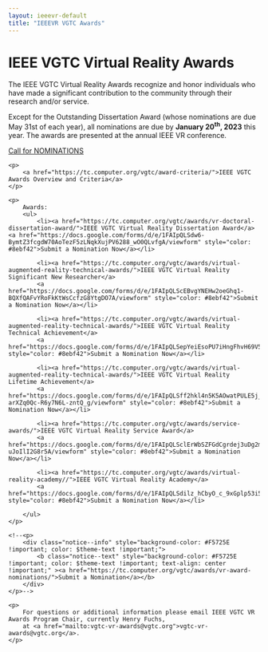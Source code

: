 ```yaml
---
layout: ieeevr-default
title: "IEEEVR VGTC Awards"
---
```


<div>
    <h1>IEEE VGTC Virtual Reality Awards</h1>
    <p>
        The IEEE VGTC Virtual Reality Awards recognize and honor individuals who have made a significant contribution 
        to the community through their research and/or service. 
    </p>
    <p>
        Except for the Outstanding Dissertation Award (whose nominations are due May 31st of each year), all nominations 
        are due by <strong>January 20<sup>th</sup>, 2023</strong> this year. The awards are presented at the annual IEEE VR conference.
    </p>
    <p><a href="{{"/assets/contribute/award/IEEE_VGTC_VR_Awards_2023_Call_for_Nominations.pdf" | relative_url }}">Call for NOMINATIONS</a></P>

    <p>
        <a href="https://tc.computer.org/vgtc/award-criteria/">IEEE VGTC Awards Overview and Criteria</a>
    </p>
    
    <p>
        Awards:
        <ul>
            <li><a href="https://tc.computer.org/vgtc/awards/vr-doctoral-dissertation-award/">IEEE VGTC Virtual Reality Dissertation Award</a> <a href="https://docs.google.com/forms/d/e/1FAIpQLSdw6-BymtZ3fcgdW70AoTezF5zLNqkXujPV6288_wO0QLvfgA/viewform" style="color: #8ebf42">Submit a Nomination Now</a></li>

            <li><a href="https://tc.computer.org/vgtc/awards/virtual-augmented-reality-technical-awards/">IEEE VGTC Virtual Reality Significant New Researcher</a>
            <a href="https://docs.google.com/forms/d/e/1FAIpQLScEBvgYNEHw2oeGhq1-BQXfQAFvYRoFkKtWsCcfzG8YtgDO7A/viewform" style="color: #8ebf42">Submit a Nomination Now</a></li>

            <li><a href="https://tc.computer.org/vgtc/awards/virtual-augmented-reality-technical-awards/">IEEE VGTC Virtual Reality Technical Achievement</a>
            <a href="https://docs.google.com/forms/d/e/1FAIpQLSepYeiEsoPU7iHngFhvH69V5GqNX0nCvo9R0mhLDuVg8eaMYA/viewform" style="color: #8ebf42">Submit a Nomination Now</a></li>

            <li><a href="https://tc.computer.org/vgtc/awards/virtual-augmented-reality-technical-awards/">IEEE VGTC Virtual Reality Lifetime Achievement</a>
            <a href="https://docs.google.com/forms/d/e/1FAIpQLSff2hkl4n5K5AOwatPULE5j_T-arXZq0Qc-R6y7N6L-zntQ_g/viewform" style="color: #8ebf42">Submit a Nomination Now</a></li>

            <li><a href="https://tc.computer.org/vgtc/awards/service-awards/">IEEE VGTC Virtual Reality Service Award</a>
            <a href="https://docs.google.com/forms/d/e/1FAIpQLSclErWbSZFGdCgrdej3uDg2mx2xr6YRkXI6u-uJoIlI2G8r5A/viewform" style="color: #8ebf42">Submit a Nomination Now</a></li>

            <li><a href="https://tc.computer.org/vgtc/awards/virtual-reality-academy//">IEEE VGTC Virtual Reality Academy</a>
            <a href="https://docs.google.com/forms/d/e/1FAIpQLSdilz_hCbyO_c_9xGplp53i5sxgxQuVrfxbZo2wMCnJZFKFKg/viewform" style="color: #8ebf42">Submit a Nomination Now</a></li>
            
        </ul>
    </p>

<!--     
    <p>
        <a href="https://tc.computer.org/vgtc/awards/virtual-augmented-reality-technical-awards/">IEEE VGTC Virtual Reality Award Recipients</a>
    </p> -->
<!-- 
    <div style="">
        <p style="font-size: 25px; text-align: center;">
            <a href="https://tc.computer.org/vgtc/awards/vr-award-nominations/" class="btn btn--primary" style="border: 2px solid white;">Submit a Nomination</a>
        </p>
    </div> -->

    <!--<p>
        <div class="notice--info" style="background-color: #F5725E !important; color: $theme-text !important;">
            <b class="notice--text" style="background-color: #F5725E !important; color: $theme-text !important; text-align: center !important;" ><a href="https://tc.computer.org/vgtc/awards/vr-award-nominations/">Submit a Nomination</a></b>
        </div>
    </p>-->

    <p>
        For questions or additional information please email IEEE VGTC VR Awards Program Chair, currently Henry Fuchs, 
        at <a href="mailto:vgtc-vr-awards@vgtc.org">vgtc-vr-awards@vgtc.org</a>.
    </p>

</div>








<!-- OLDER VERSION

<div>
<h1> Nominate VGTC VR/AR Career &amp; Technical Achievement Awards </h1>

<p>
The IEEE VGTC Virtual and Augmented Reality Technical Awards program recognizes individuals who have made a significant contribution to the community through their research.
</p>

<p>
    The awards will be presented at the 2021 IEEE VR conference. 
</p>


<h3>Submissions</h3>

<p>
    Anyone may nominate individuals by completing the nomination form below or by emailing the Chair (Henry Fuchs) at <a href="mailto:vgtc-vr-awards@vgtc.org">vgtc-vr-awards@vgtc.org</a> with a brief nomination by October 31, 2020.
</p>

<p>
    Nomination form: <a href="https://forms.gle/KFH3SdfcVp5iUbik8">https://forms.gle/KFH3SdfcVp5iUbik8</a><br>
    Nomination criteria can be found here: <a href="https://bit.ly/2WYCdaa">https://bit.ly/2WYCdaa</a>    
</p>

<p>
    If you are sending a nomination by email, please include the following information:
    <ul>
        <li>The name and affiliation of the candidate;</li>
        <li>A brief summary of the individual’s technical achievement or career;</li>
        <li>CV or link webpage of the individual;</li>
    </ul>
</p>

<h3>Evaluation</h3>

<p>
All nominations will be reviewed by the IEEE VGTC Virtual and Augmented Reality Technical Awards Committee.    
</p>

<p>
    For past recipients please see the VGTC’s VR/AR awards webpage: <a href="http://vgtc.org/content/virtual-and-augmented-reality-technical-awards">http://vgtc.org/content/virtual-and-augmented-reality-technical-awards</a>
</p>

    
</div>
-->
